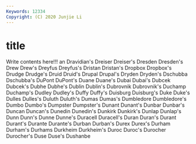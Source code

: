 ```yaml
---
Keywords: 12334
Copyright: (C) 2020 Junjie Li
---
```


# title

Write contents here!!!
an 
Dravidian's 
Dreiser 
Dreiser's 
Dresden 
Dresden's 
Drew 
Drew's 
Dreyfus 
Dreyfus's
Dristan 
Dristan's 
Dropbox 
Dropbox's 
Drudge 
Drudge's 
Druid 
Druid's 
Drupal 
Drupal's
Dryden 
Dryden's 
Dschubba 
Dschubba's 
DuPont 
DuPont's 
Duane 
Duane's 
Dubai 
Dubai's
Dubcek 
Dubcek's 
Dubhe 
Dubhe's 
Dublin 
Dublin's 
Dubrovnik 
Dubrovnik's 
Duchamp 
Duchamp's
Dudley 
Dudley's 
Duffy 
Duffy's 
Duisburg 
Duisburg's 
Duke 
Duke's 
Dulles 
Dulles's
Duluth 
Duluth's 
Dumas 
Dumas's 
Dumbledore 
Dumbledore's 
Dumbo 
Dumbo's 
Dumpster 
Dumpster's
Dunant 
Dunant's 
Dunbar 
Dunbar's 
Duncan 
Duncan's 
Dunedin 
Dunedin's 
Dunkirk 
Dunkirk's
Dunlap 
Dunlap's 
Dunn 
Dunn's 
Dunne 
Dunne's 
Duracell 
Duracell's 
Duran 
Duran's
Durant 
Durant's 
Durante 
Durante's 
Durban 
Durban's 
Durex 
Durex's 
Durham 
Durham's
Durhams 
Durkheim 
Durkheim's 
Duroc 
Duroc's 
Durocher 
Durocher's 
Duse 
Duse's 
Dushanbe

